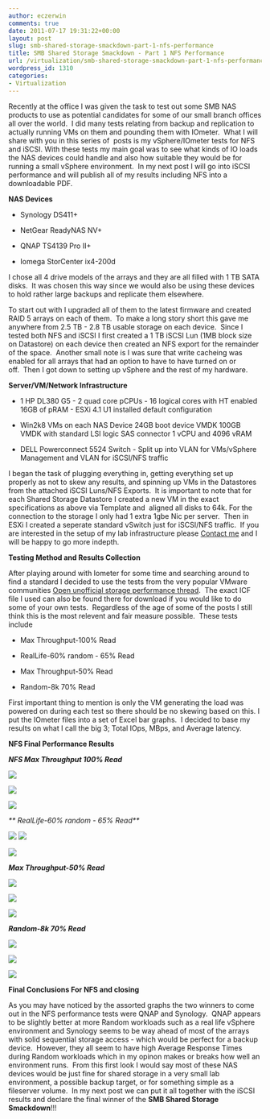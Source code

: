 ```yaml
---
author: eczerwin
comments: true
date: 2011-07-17 19:31:22+00:00
layout: post
slug: smb-shared-storage-smackdown-part-1-nfs-performance
title: SMB Shared Storage Smackdown - Part 1 NFS Performance
url: /virtualization/smb-shared-storage-smackdown-part-1-nfs-performance/
wordpress_id: 1310
categories:
- Virtualization
---
```


Recently at the office I was given the task to test out some SMB NAS products to use as potential candidates for some of our small branch offices all over the world.  I did many tests relating from backup and replication to actually running VMs on them and pounding them with IOmeter.  What I will share with you in this series of  posts is my vSphere/IOmeter tests for NFS and iSCSI. With these tests my main goal was to see what kinds of IO loads the NAS devices could handle and also how suitable they would be for running a small vSphere environment.  In my next post I will go into iSCSI performance and will publish all of my results including NFS into a downloadable PDF.

**NAS Devices**



	
  * Synology DS411+

	
  * NetGear ReadyNAS NV+

	
  * QNAP TS4139 Pro II+

	
  * Iomega StorCenter ix4-200d


I chose all 4 drive models of the arrays and they are all filled with 1 TB SATA disks.  It was chosen this way since we would also be using these devices to hold rather large backups and replicate them elsewhere.

To start out with I upgraded all of them to the latest firmware and created RAID 5 arrays on each of them.  To make a long story short this gave me anywhere from 2.5 TB - 2.8 TB usable storage on each device.  Since I tested both NFS and iSCSI I first created a 1 TB iSCSI Lun (1MB block size on Datastore) on each device then created an NFS export for the remainder of the space.  Another small note is I was sure that write cacheing was enabled for all arrays that had an option to have to have turned on or off.  Then I got down to setting up vSphere and the rest of my hardware.

**Server/VM/Network Infrastructure**



	
  * 1 HP DL380 G5 - 2 quad core pCPUs - 16 logical cores with HT enabled 16GB of pRAM - ESXi 4.1 U1 installed default configuration

	
  * Win2k8 VMs on each NAS Device 24GB boot device VMDK 100GB VMDK with standard LSI logic SAS connector 1 vCPU and 4096 vRAM

	
  * DELL Powerconnect 5524 Switch - Split up into VLAN for VMs/vSphere Management and VLAN for iSCSI/NFS traffic


I began the task of plugging everything in, getting everything set up properly as not to skew any results, and spinning up VMs in the Datastores from the attached iSCSI Luns/NFS Exports.  It is important to note that for each Shared Storage Datastore I created a new VM in the exact specifications as above via Template and  aligned all disks to 64k. For the connection to the storage I only had 1 extra 1gbe Nic per server.  Then in ESXi I created a seperate standard vSwitch just for iSCSI/NFS traffic.  If you are interested in the setup of my lab infrastructure please [Contact me](http://www.twitter.com/eczerwin) and I will be happy to go more indepth.



**Testing Method and Results Collection**

After playing around with Iometer for some time and searching around to find a standard I decided to use the tests from the very popular VMware communities [Open unofficial storage performance thread](http://communities.vmware.com/thread/73745).  The exact ICF file I used can also be found there for download if you would like to do some of your own tests.  Regardless of the age of some of the posts I still think this is the most relevent and fair measure possible.  These tests include



	
  * Max Throughput-100% Read

	
  * RealLife-60% random - 65% Read

	
  * Max Throughput-50% Read

	
  * Random-8k 70% Read


First important thing to mention is only the VM generating the load was powered on during each test so there should be no skewing based on this. I put the IOmeter files into a set of Excel bar graphs.  I decided to base my results on what I call the big 3; Total IOps, MBps, and Average latency.

**NFS Final Performance Results**

_**NFS Max Throughput 100% Read**_

[![](http://vninja.net/wordpress/wp-content/uploads/2011/07/NFS100ReadIOps.jpg)](http://vninja.net/wordpress/wp-content/uploads/2011/07/NFS100ReadIOps.jpg)

[![](http://vninja.net/wordpress/wp-content/uploads/2011/07/NFS100ReadMBps.jpg)](http://vninja.net/wordpress/wp-content/uploads/2011/07/NFS100ReadMBps.jpg)

[![](http://vninja.net/wordpress/wp-content/uploads/2011/07/NFS100ReadART.jpg)](http://vninja.net/wordpress/wp-content/uploads/2011/07/NFS100ReadART.jpg)



_** RealLife-60% random - 65% Read**_

[![](http://vninja.net/wordpress/wp-content/uploads/2011/07/NFS60RandomIOps1.jpg)](http://vninja.net/wordpress/wp-content/uploads/2011/07/NFS60RandomIOps1.jpg)
[![](http://vninja.net/wordpress/wp-content/uploads/2011/07/NFS60RandMBps.jpg)](http://vninja.net/wordpress/wp-content/uploads/2011/07/NFS60RandMBps.jpg)

[![](http://vninja.net/wordpress/wp-content/uploads/2011/07/NFS60RandART.jpg)](http://vninja.net/wordpress/wp-content/uploads/2011/07/NFS60RandART.jpg)





_**Max Throughput-50% Read**_

[![](http://vninja.net/wordpress/wp-content/uploads/2011/07/NFS50ReadIOps.jpg)](http://vninja.net/wordpress/wp-content/uploads/2011/07/NFS50ReadIOps.jpg)

[![](http://vninja.net/wordpress/wp-content/uploads/2011/07/NFS50ReadMBps.jpg)](http://vninja.net/wordpress/wp-content/uploads/2011/07/NFS50ReadMBps.jpg)

[![](http://vninja.net/wordpress/wp-content/uploads/2011/07/NFS50ReadART.jpg)](http://vninja.net/wordpress/wp-content/uploads/2011/07/NFS50ReadART.jpg)





_**Random-8k 70% Read**_

[![](http://vninja.net/wordpress/wp-content/uploads/2011/07/NFS70RandIOps.jpg)](http://vninja.net/wordpress/wp-content/uploads/2011/07/NFS70RandIOps.jpg)

[![](http://vninja.net/wordpress/wp-content/uploads/2011/07/NFS70RandMBps.jpg)](http://vninja.net/wordpress/wp-content/uploads/2011/07/NFS70RandMBps.jpg)

[![](http://vninja.net/wordpress/wp-content/uploads/2011/07/NFS70RandART.jpg)](http://vninja.net/wordpress/wp-content/uploads/2011/07/NFS70RandART.jpg)



**Final Conclusions For NFS and closing**

As you may have noticed by the assorted graphs the two winners to come out in the NFS performance tests were QNAP and Synology.  QNAP appears to be slightly better at more Random workloads such as a real life vSphere environment and Synology seems to be way ahead of most of the arrays with solid sequential storage access - which would be perfect for a backup device.  However, they all seem to have high Average Response Times during Random workloads which in my opinon makes or breaks how well an environment runs.  From this first look I would say most of these NAS devices would be just fine for shared storage in a very small lab environment, a possible backup target, or for something simple as a fileserver volume.  In my next post we can put it all together with the iSCSI results and declare the final winner of the **SMB Shared Storage Smackdown**!!!


